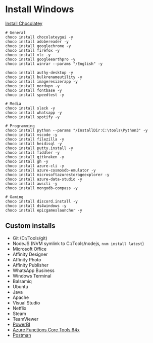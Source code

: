 ﻿# Install Windows
 
 [Install Chocolatey](https://chocolatey.org/install)
 
    # General
    choco install chocolateygui -y
    choco install adobereader -y
    choco install googlechrome -y
    choco install firefox -y
    choco install vlc -y
    choco install googleearthpro -y
    choco install winrar --params "/English" -y
    
    choco install authy-desktop -y
    choco install bulkrenameutility -y
    choco install imageresizerapp -y
    choco install nordvpn -y
    choco install fontbase -y
    choco install speedtest -y
    
    # Media
    choco install slack -y
    choco install whatsapp -y
    choco install spotify -y
    
    # Programming
    choco install python --params "/InstallDir:C:\tools\Python3" -y
    choco install vscode -y    
    choco install filezilla -y
    choco install heidisql -y
    choco install putty.install -y
    choco install fiddler -y
    choco install gitkraken -y
    choco install gh -y
    choco install azure-cli -y
    choco install azure-cosmosdb-emulator -y
    choco install microsoftazurestorageexplorer -y
    choco install azure-data-studio -y
    choco install awscli -y
    choco install mongodb-compass -y
    
    # Gaming
    choco install discord.install -y
    choco install ds4windows -y
    choco install epicgameslauncher -y

## Custom installs

- Git (C:/Tools/git)
- NodeJS (NVM symlink to C:/Tools/nodejs, `nvm install latest`)
- Microsoft Office 
- Affinity Designer
- Affinity Photo
- Affinity Publisher
- WhatsApp Business
- Windows Terminal
- Balsamiq
- Ubuntu
- Java
- Apache
- Visual Studio
- Netflix
- Steam
- TeamViewer
- [PowerBI](https://powerbi.microsoft.com/nl-nl/desktop/)
- [Azure Functions Core Tools 64x](https://docs.microsoft.com/nl-nl/azure/azure-functions/functions-run-local?tabs=windows%2Ccsharp%2Cbash#version-3x-and-2x)
- [Postman](https://www.postman.com/downloads)
